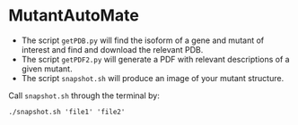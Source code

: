 # MutantAutoMate

- The script `getPDB.py` will find the isoform of a gene and mutant of interest and find and download the relevant PDB.
- The script `getPDF2.py` will generate a PDF with relevant descriptions of a given mutant.
- The script `snapshot.sh` will produce an image of your mutant structure.

Call `snapshot.sh` through the terminal by:

`./snapshot.sh 'file1' 'file2' `





